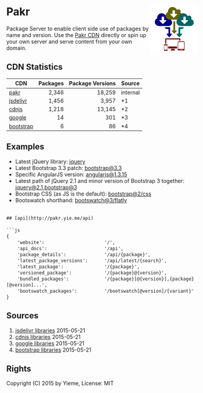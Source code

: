 # Pakr <img src="https://raw.githubusercontent.com/yieme/pakr/master/logo.png" align="right" width="128" border="0" />

Package Server to enable client side use of packages by name and version. Use the [Pakr CDN](http://pakr.yie.me) directly or spin up your own server and serve content from your own domain.

## CDN Statistics

| CDN | Packages | Package Versions | Source |
| --- | ---: | ---: | --- |
| [pakr](./) | 2,346 | 18,259 | internal |
| [jsdelivr](http://www.jsdelivr.com/) | 1,456 | 3,957 | *1 |
| [cdnjs](https://cdnjs.com/.com) | 1,218 | 13,145 | *2 |
| [google](https://developers.google.com/speed/libraries/) | 14 | 301 | *3 |
| [bootstrap](http://www.bootstrapcdn.com/) | 6 | 86 | *4 |

## Examples

- Latest jQuery library: [jquery](http://pakr.yie.me/jquery)
- Latest Bootstrap 3.3 patch: [bootstrap@3.3](http://pakr.yie.me/bootstrap@3.3)
- Specific AngularJS version: [angularjs@1.3.15](http://pakr.yie.me/angularjs@1.3.15)
- Latest path of jQuery 2.1 and minor version of Bootstrap 3 together: [jquery@2.1,bootstrap@3](http://pakr.yie.me/jquery@2.1,bootstrap@3)
- Bootstrap CSS (as JS is the default): [bootstrap@2/css](http://pakr.yie.me/bootstrap@2/css)
- Bootswatch shorthand: [bootswatch@3/flatly](http://pakr.yie.me/bootswatch@3/flatly)
```

## [api](http://pakr.yie.me/api)

```js
{
	'website':                      '/',
	'api_docs':                     '/api',
	'package_details':              '/api/{package}',
	'latest_package_versions':      '/api/latest/{search}',
	'latest_package':               '/{package}',
	'versioned_package':            '/{package}@{version}',
	'bundled_packages':             '/{package}[@{version}],{package}[@version]...',
	'bootswatch_packages':          '/bootswatch[@version]/{variant}'
}
```

## Sources

1. [jsdelivr libraries](http://api.jsdelivr.com/v1/jsdelivr/libraries) 2015-05-21
2. [cdnjs libraries](http://api.jsdelivr.com/v1/cdnjs/libraries) 2015-05-21
3. [google libraries](http://api.jsdelivr.com/v1/google/libraries) 2015-05-21
4. [bootstrap libraries](http://api.jsdelivr.com/v1/bootstrap/libraries) 2015-05-21

## Rights

Copyright (C) 2015 by Yieme, License: MIT
